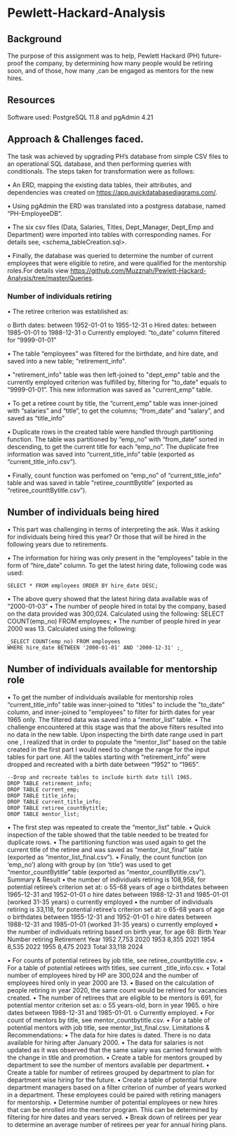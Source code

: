 # Pewlett-Hackard-Analysis
## Background
The purpose of this assignment was to help, Pewlett Hackard (PH) future-proof the company, by determining how many people would be retiring soon, and of those, how many ,can be engaged as mentors for the new hires. 
## Resources
Software used: PostgreSQL 11.8 and pgAdmin 4.21
## Approach & Challenges faced.
The task was achieved by upgrading PH’s database from simple CSV files to an operational SQL database, and then performing queries with conditionals. The steps taken for transformation were as follows:

•	An ERD, mapping the existing data tables, their attributes, and dependencies was created on https://app.quickdatabasediagrams.com/.

•	Using pgAdmin the ERD was translated into a postgress database, named “PH-EmployeeDB”.
  
•	The six csv files (Data, Salaries, Titles, Dept_Manager, Dept_Emp and Department) were imported into tables with corresponding names.   For details see, <schema_tableCreation.sql>.
  
•	Finally, the database was queried to determine the number of current employees that were eligible to retire, and were qualified for the mentorship roles.For details view <https://github.com/Muzznah/Pewlett-Hackard-Analysis/tree/master/Queries>.
  
### Number of individuals retiring

•	The retiree criterion was established as: 

  o	Birth dates: between 1952-01-01 to 1955-12-31
  o	Hired dates: between 1985-01-01 to 1988-12-31
  o	Currently employed: “to_date” column filtered for “9999-01-01”

•	The table “employees” was filtered for the birthdate, and hire date, and saved into a new table; "retirement_info".

•	"retirement_info" table was then left-joined to "dept_emp" table and the currently employed criterion was fulfilled by, filtering for "to_date" equals to “9999-01-01”. This new information was saved as "current_emp" table.

•	To get a retiree count by title, the “current_emp” table was inner-joined with “salaries” and “title”, to get the columns; “from_date” and “salary”, and saved as “title_info”

•	Duplicate rows in the created table were handled through partitioning function. The table was partitioned by “emp_no” with “from_date” sorted in descending, to get the current title for each “emp_no”. The duplicate free information was saved into “current_title_info” table (exported as “current_title_info.csv”).

•	Finally, count function was perfomed on “emp_no” of “current_title_info” table and was saved in table "retiree_counttBytitle” (exported as “retiree_counttBytitle.csv”).

## Number of individuals being hired

•	This part was challenging in terms of interpreting the ask. Was it asking for individuals being hired this year? Or those that will be hired in the following years due to retirements.

•	The information for hiring was only present in the “employees” table in the form of “hire_date” column. To get the latest hiring date, following code was used:

    SELECT * FROM employees ORDER BY hire_date DESC;

•	The above query showed that the latest hiring data available was of “2000-01-03”
•	The number of people hired in total by the company, based on the data provided was 300,024. Calculated using the following:
SELECT COUNT(emp_no) FROM employees;
•	The number of people hired in year 2000 was 13. Calculated using the following:

    _SELECT COUNT(emp_no) FROM employees
    WHERE hire_date BETWEEN '2000-01-01' AND '2000-12-31' ;_

## Number of individuals available for mentorship role
•	To get the number of individuals available for mentorship roles “current_title_info” table  was inner-joined to "titles" to include the "to_date" column, and inner-joined to "employees" to filter for birth dates for year 1965 only.  The filtered data was saved into a “mentor_list” table.
•	The challenge encountered at this stage was that the above filters resulted into no data in the new table. Upon inspecting the birth date range used in part one , I realized that in order to populate the “mentor_list” based on the table created in the first part I would need to change the range for the input tables for part one. All the tables starting with “retirement_info” were dropped and recreated with a birth date between “1952” to “1965”.

    --Drop and recreate tables to include birth date till 1965.
    DROP TABLE retirement_info;
    DROP TABLE current_emp;
    DROP TABLE title_info;
    DROP TABLE current_title_info;
    DROP TABLE retiree_countBytitle;
    DROP TABLE mentor_list;

•	The first step was repeated to create the “mentor_list” table.
•	Quick inspection of the table showed that the table needed to be treated for duplicate rows.
•	The partitioning function was used again to get the current title of the retiree and was saved as “mentor_list_final” table (exported as “mentor_list_final.csv”).
•	Finally, the count function (on ‘emp_no’) along with group by (on ‘title’)  was used to get “mentor_countBytitle” table (exported as “mentor_countBytitle.csv”).
Summary & Result
•	the number of individuals retiring is 108,958, for potential retiree’s criterion set at:
o	55-68 years of age
o	birthdates between 1965-12-31 and 1952-01-01
o	hire dates between 1988-12-31 and 1985-01-01 (worked 31-35 years) 
o	currently employed
•	the number of individuals retiring is 33,118, for potential retiree’s criterion set at: 
o	65-68 years of age
o	birthdates between 1955-12-31 and 1952-01-01
o	hire dates between 1988-12-31 and 1985-01-01 (worked 31-35 years) 
o	currently employed
•	the number of individuals retiring based on birth year, for age 68:
Birth Year	Number retiring	Retirement Year
1952	7,753	2020
1953	8,355	2021
1954	8,535	2022
1955	8,475	2023
Total	33,118	2024

•	For counts of potential retirees by job title, see retiree_countbytitle.csv.
•	For a table of potential retirees with titles, see current _title_info.csv.
•	Total number of employees hired by HP are 300,024 and the number of employees hired only in year 2000 are 13.
•	Based on the calculation of people retiring in year 2020, the same count would be rehired for vacancies created.
•	The number of retirees that are eligible to be mentors is 691, for potential mentor criterion set as:
o	55 years-old, born in year 1965.
o	hire dates between 1988-12-31 and 1985-01-01.
o	Currently employed.
•	For count of mentors by title, see mentor_countbytitle.csv.
•	For a table of potential mentors with job title, see mentor_list_final.csv.
Limitations & Recommendations:
•	The data for hire dates is dated. There is no data available for hiring after January 2000.
•	The data for salaries is not updated as it was observed that the same salary was carried forward with the change in title and promotion.
•	Create a table for mentors grouped by department to see the number of mentors available per department.
•	Create a table for number of retirees grouped by department to plan for department wise hiring for the future.
•	Create a table of potential future department managers based on a filter criterion of number of years worked in a department. These employees could be paired with retiring managers for mentorship.
•	Determine number of potential employees or new hires that can be enrolled into the mentor program. This can be determined by filtering for hire dates and years served.
•	Break down of retirees per year to determine an average number of retirees per year for annual hiring plans.
